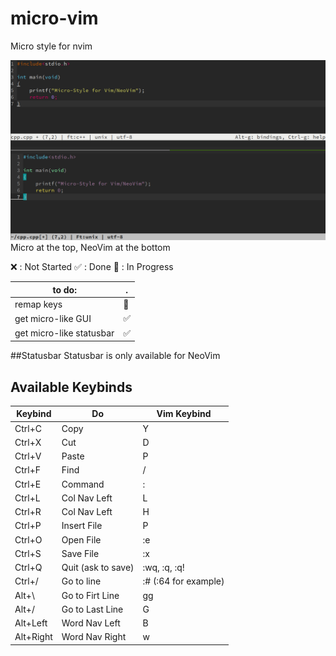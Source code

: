 # micro-vim
Micro style for nvim

![micro-vim](/picture.png)
Micro at the top, NeoVim at the bottom

❌ : Not Started
✅ : Done
🔄 : In Progress

to do:                 | . |
---------------------- | --|
 remap keys            | 🔄|
 get micro-like GUI    | ✅ |
 get micro-like statusbar | ✅ |

##Statusbar
 Statusbar is only available for NeoVim
 
## Available Keybinds

Keybind| Do           | Vim Keybind|
-------| ------------ | -   |
Ctrl+C | Copy         | Y   |
Ctrl+X | Cut          | D   |
Ctrl+V | Paste        | P   |
Ctrl+F | Find         | /   |
Ctrl+E | Command      | :   |
Ctrl+L | Col Nav Left | L   |
Ctrl+R | Col Nav Left | H   |
Ctrl+P | Insert File  | P   |
Ctrl+O | Open File    | :e  |
Ctrl+S | Save File    | :x  |
Ctrl+Q | Quit (ask to save)| :wq, :q, :q! |
Ctrl+/ | Go to line   | :# (:64 for example) |
Alt+\  | Go to Firt Line | gg |
Alt+/  | Go to Last Line | G |
Alt+Left | Word Nav Left | B |
Alt+Right | Word Nav Right | w |





